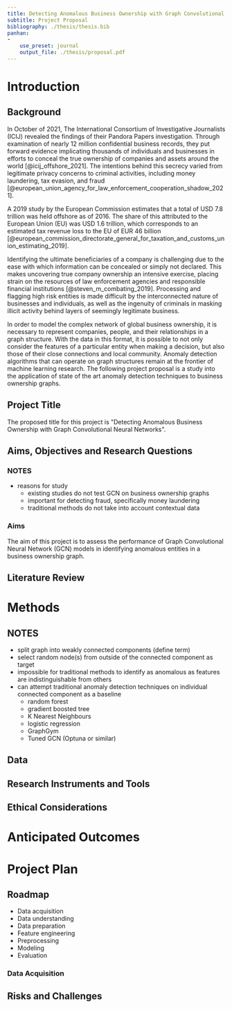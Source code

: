 ```yaml
---
title: Detecting Anomalous Business Ownership with Graph Convolutional Neural Networks
subtitle: Project Proposal
bibliography: ./thesis/thesis.bib
panhan:
-
    use_preset: journal
    output_file: ./thesis/proposal.pdf
---
```


<!--
Configuration by Panhan - config handler for Pandoc
https://pandoc.org/
https://github.com/domvwt/panhan
-->

# Introduction

## Background 

In October of 2021, The International Consortium of Investigative Journalists
(ICIJ) revealed the findings of their Pandora Papers investigation. Through
examination of nearly 12 million confidential business records, they put forward
evidence implicating thousands of individuals and businesses in efforts to
conceal the true ownership of companies and assets around the world
[@icij_offshore_2021]. The intentions behind this secrecy varied from legitimate
privacy concerns to criminal activities, including money laundering, tax
evasion, and fraud
[@european_union_agency_for_law_enforcement_cooperation_shadow_2021]. 

A 2019 study by the European Commission estimates that a total of USD 7.8
trillion was held offshore as of 2016. The share of this attributed to the
European Union (EU) was USD 1.6 trillion, which corresponds to an estimated tax
revenue loss to the EU of EUR 46 billion
[@european_commission_directorate_general_for_taxation_and_customs_union_estimating_2019].

Identifying the ultimate beneficiaries of a company is challenging due to the
ease with which information can be concealed or simply not declared. This makes
uncovering true company ownership an intensive exercise, placing strain on the
resources of law enforcement agencies and responsible financial institutions
[@steven_m_combating_2019]. Processing and flagging high risk entities is made
difficult by the interconnected nature of businesses and individuals, as well as
the ingenuity of criminals in masking illicit activity behind layers of
seemingly legitimate business.

In order to model the complex network of global business ownership, it is
necessary to represent companies, people, and their relationships in a graph
structure. With the data in this format, it is possible to not only consider the
features of a particular entity when making a decision, but also those of their
close connections and local community. Anomaly detection algorithms that can
operate on graph structures remain at the frontier of machine learning research.
The following project proposal is a study into the application of state of the
art anomaly detection techniques to business ownership graphs.

<!-- TODO: use of machine learning in fraud detection -->
<!-- TODO: disclose my own interests as an employee of Quantexa -->
<!-- TODO: summarise reasons for interest in this topic -->
<!-- TODO: challenges - lack of training data, highly sensitive and proprietary
-->

## Project Title

The proposed title for this project is "Detecting Anomalous Business Ownership
with Graph Convolutional Neural Networks".

## Aims, Objectives and Research Questions

### NOTES

- reasons for study
  - existing studies do not test GCN on business ownership graphs
  - important for detecting fraud, specifically money laundering 
  - traditional methods do not take into account contextual data


### Aims

The aim of this project is to assess the performance of Graph Convolutional
Neural Network (GCN) models in identifying anomalous entities in a business
ownership graph. 

## Literature Review

# Methods

## NOTES

- split graph into weakly connected components (define term)
- select random node(s) from outside of the connected component as target
- impossible for traditional methods to identify as anomalous as features
    are indistinguishable from others
- can attempt traditional anomaly detection techniques on individual connected
    component as a baseline
  - random forest
  - gradient boosted tree
  - K Nearest Neighbours
  - logistic regression
  - GraphGym
  - Tuned GCN (Optuna or similar)

## Data

## Research Instruments and Tools

## Ethical Considerations

# Anticipated  Outcomes

# Project Plan

## Roadmap

- Data acquisition
- Data understanding 
- Data preparation
- Feature engineering
- Preprocessing
- Modeling
- Evaluation

### Data Acquisition



## Risks and Challenges

